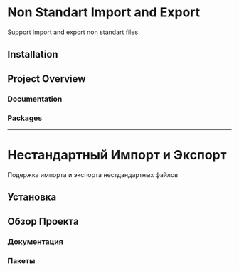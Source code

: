 # Non Standart Import and Export
Support import and export non standart files

## Installation

## Project Overview

### Documentation

### Packages

---

# Нестандартный Импорт и Экспорт
Подержка импорта и экспорта нестдандартных файлов

## Установка

## Обзор Проекта

### Документация

### Пакеты
